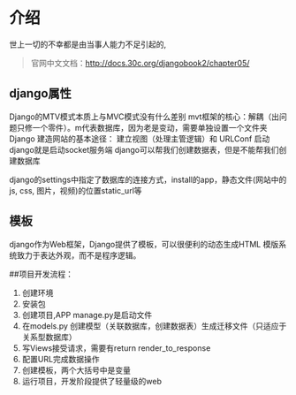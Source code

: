 # 介绍
世上一切的不幸都是由当事人能力不足引起的,
>官网中文文档：http://docs.30c.org/djangobook2/chapter05/
## django属性
Django的MTV模式本质上与MVC模式没有什么差别
mvt框架的核心：解耦（出问题只修一个零件）。m代表数据库，因为老是变动，需要单独设置一个文件夹
Django 建造网站的基本途径： 建立视图（处理主管逻辑）和 URLConf
启动django就是启动socket服务端
django可以帮我们创建数据表，但是不能帮我们创建数据库

django的settings中指定了数据库的连接方式，install的app，静态文件(网站中的 js, css, 图片，视频)的位置static_url等


## 模板
django作为Web框架，Django提供了模板，可以很便利的动态生成HTML 模版系统致力于表达外观，而不是程序逻辑。

##项目开发流程：
1. 创建环境
2. 安装包
3. 创建项目,APP manage.py是启动文件
4. 在models.py 创建模型（关联数据库，创建数据表）生成迁移文件（只适应于关系型数据库）
5. 写Views接受请求，需要有return render_to_response
6. 配置URL完成数据操作
7. 创建模板，两个大括号中是变量
8. 运行项目，开发阶段提供了轻量级的web

